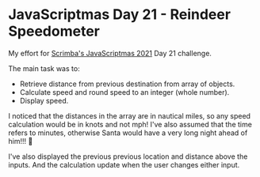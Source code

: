 # JavaScriptmas Day 21 - Reindeer Speedometer

My effort for [Scrimba's JavaScriptmas 2021](https://scrimba.com/learn/javascriptmas2021) Day 21 challenge.

The main task was to:

- Retrieve distance from previous destination from array of objects.
- Calculate speed and round speed to an integer (whole number).
- Display speed.

I noticed that the distances in the array are in nautical miles, so any speed calculation would be in knots and not mph! I've also assumed that the time refers to minutes, otherwise Santa would have a very long night ahead of him!!! 🎅

I've also displayed the previous previous location and distance above the inputs. And the calculation update when the user changes either input.
